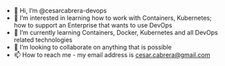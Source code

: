 - 👋 Hi, I’m @cesarcabrera-devops
- 👀 I’m interested in learning how to work with Containers, Kubernetes; how to support an Enterprise that wants to use DevOps
- 🌱 I’m currently learning Containers, Docker, Kubernetes and all DevOps related technologies
- 💞️ I’m looking to collaborate on anything that is possible
- 📫 How to reach me - my email address is cesar.cabrera@gmail.com

<!---
cesarcabrera-devops/cesarcabrera-devops is a ✨ special ✨ repository because its `README.md` (this file) appears on your GitHub profile.
You can click the Preview link to take a look at your changes.
--->
